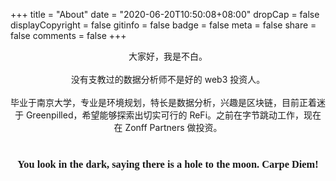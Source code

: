 +++
title = "About"
date = "2020-06-20T10:50:08+08:00"
dropCap = false
displayCopyright = false
gitinfo = false
badge = false
meta = false
share = false
comments = false
+++



<center> 大家好，我是不白。</center><br>

<center>没有支教过的数据分析师不是好的 web3 投资人。</center><br>

<center>毕业于南京大学，专业是环境规划，特长是数据分析，兴趣是区块链，目前正着迷于 Greenpilled，希望能够探索出切实可行的 ReFi。之前在字节跳动工作，现在在 Zonff Partners 做投资。</center><br>

<center><h3 class="viva-la-vida" style="font-family:'ZCOOL XiaoWei'">You look in the dark, saying there is a hole to the moon. Carpe Diem!</h2></center>